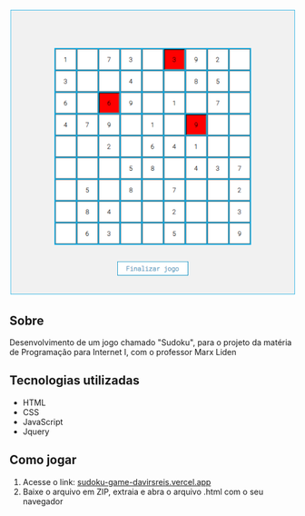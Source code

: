 
<div align="center">
  <a href="https://sudoku-game-davirsreis.vercel.app/"><img src="sudoku.png" ></a>
</div>

## Sobre

Desenvolvimento de um jogo chamado "Sudoku", para o projeto da matéria de Programação para Internet I, com o professor Marx Liden

## Tecnologias utilizadas

* HTML
* CSS
* JavaScript
* Jquery

## Como jogar 

1. Acesse o link: [sudoku-game-davirsreis.vercel.app](https://sudoku-game-davirsreis.vercel.app/)
2. Baixe o arquivo em ZIP, extraia e abra o arquivo .html com o seu navegador

